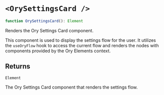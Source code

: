# `<OrySettingsCard />`

```ts
function OrySettingsCard(): Element
```

Renders the Ory Settings Card component.

This component is used to display the settings flow for the user. It utilizes the `useOryFlow` hook to access the current flow and
renders the nodes with components provided by the Ory Elements context.

## Returns

`Element`

The Ory Settings Card component that renders the settings flow.
